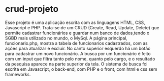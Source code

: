 # crud-projeto

Esse projeto é uma aplicação escrita com as linguagens HTML, CSS, Javascript e PHP.
Trata-se de um CRUD (Create, Read, Update, Delete) que permite cadastrar funcionários e guardar num banco de dados,tendo o SGBD mais utilizado no mundo, o MySql.
A página principal, funcionario.php, mostra a tabela de funcionarios cadastrados, com as ações para atualizar e excluir. No canto superior esquerdo há um botão para cadastrar um novo funcionário.
A busca por um funcionário é feito com um input que filtra tanto pelo nome, quanto pelo cargo, e o resultado da pesquisa aparece na parte superior da tela. O sistema de busca foi escrita em Javascript, o back-end, com PHP e o front, com html e css sem frameworks.
